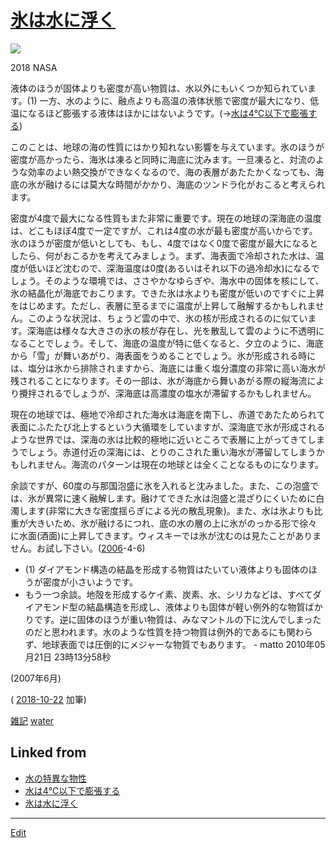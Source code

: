 # [氷は水に浮く](氷は水に浮く)

![](https://farm2.staticflickr.com/1928/43707491400_2fc0ae7a5f_z_d.jpg) 


2018 NASA



液体のほうが固体よりも密度が高い物質は、水以外にもいくつか知られています。(1) 一方、水のように、融点よりも高温の液体状態で密度が最大になり、低温になるほど膨張する液体はほかにはないようです。(→[水は4℃以下で膨張する](水は4℃以下で膨張する))

このことは、地球の海の性質にはかり知れない影響を与えています。氷のほうが密度が高かったら、海氷は凍ると同時に海底に沈みます。一旦凍ると、対流のような効率のよい熱交換ができなくなるので、海の表層があたたかくなっても、海底の氷が融けるには莫大な時間がかかり、海底のツンドラ化がおこると考えられます。

密度が4度で最大になる性質もまた非常に重要です。現在の地球の深海底の温度は、どこもほぼ4度で一定ですが、これは4度の水が最も密度が高いからです。氷のほうが密度が低いとしても、もし、4度ではなく0度で密度が最大になるとしたら、何がおこるかを考えてみましょう。まず、海表面で冷却された水は、温度が低いほど沈むので、深海温度は0度(あるいはそれ以下の過冷却水)になるでしょう。そのような環境では、ささやかなゆらぎや、海水中の固体を核にして、氷の結晶化が海底でおこります。できた氷は水よりも密度が低いのですぐに上昇をはじめます。ただし、表層に至るまでに温度が上昇して融解するかもしれません。このような状況は、ちょうど雲の中で、氷の核が形成されるのに似ています。深海底は様々な大きさの氷の核が存在し、光を散乱して雲のように不透明になることでしょう。そして、海底の温度が特に低くなると、夕立のように、海底から「雪」が舞いあがり、海表面をうめることでしょう。氷が形成される時には、塩分は氷から排除されますから、海底には重く塩分濃度の非常に高い海水が残されることになります。その一部は、氷が海底から舞いあがる際の縦海流により攪拌されるでしょうが、深海底は高濃度の塩水が滞留するかもしれません。

現在の地球では、極地で冷却された海水は海底を南下し、赤道であたためられて表面にふたたび北上するという大循環をしていますが、深海底で氷が形成されるような世界では、深海の氷は比較的極地に近いところで表層に上がってきてしまうでしょう。赤道付近の深海には、とりのこされた重い海水が滞留してしまうかもしれません。海流のパターンは現在の地球とは全くことなるものになります。

余談ですが、60度の与那国泡盛に氷を入れると沈みました。また、この泡盛では、氷が異常に速く融解します。融けてできた水は泡盛と混ざりにくいために白濁します(非常に大きな密度揺らぎによる光の散乱現象)。また、水は氷よりも比重が大きいため、氷が融けるにつれ、底の水の層の上に氷がのっかる形で徐々に水面(酒面)に上昇してきます。ウィスキーでは氷が沈むのは見たことがありません。お試し下さい。([2006](2006)-4-6)


* (1) ダイアモンド構造の結晶を形成する物質はたいてい液体よりも固体のほうが密度が小さいようです。
* もう一つ余談。地殻を形成するケイ素、炭素、水、シリカなどは、すべてダイアモンド型の結晶構造を形成し、液体よりも固体が軽い例外的な物質ばかりです。逆に固体のほうが重い物質は、みなマントルの下に沈んでしまったのだと思われます。水のような性質を持つ物質は例外的であるにも関わらず、地球表面では圧倒的にメジャーな物質でもあります。 - matto 2010年05月21日 23時13分58秒



(2007年6月)

( [2018-10-22](2018-10-22) 加筆)

[雑記](雑記) [water](water) 




## Linked from

* [水の特異な物性](水の特異な物性.md)
* [水は4℃以下で膨張する](水は4℃以下で膨張する.md)
* [氷は水に浮く](氷は水に浮く.md)


----
[Edit](https://github.com/vitroid/vitroid.github.io/edit/master/MD/氷は水に浮く.md)
